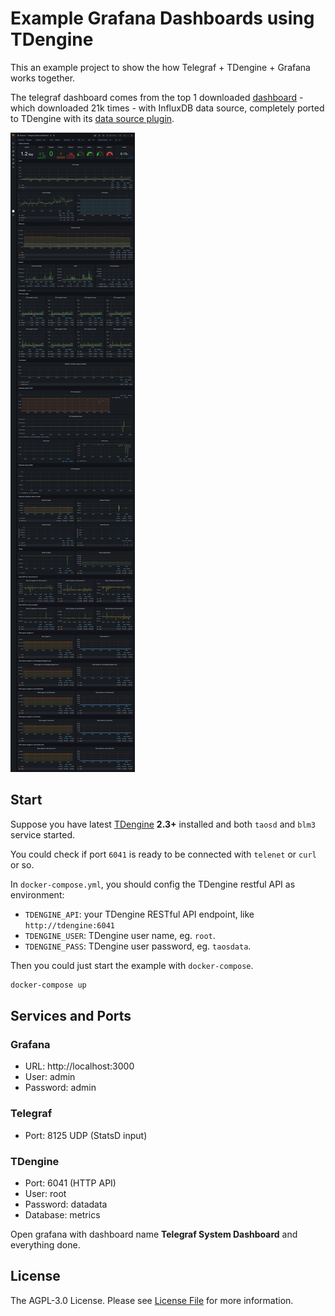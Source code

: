 # Example Grafana Dashboards using TDengine

This an example project to show the how Telegraf + TDengine + Grafana works together.

The telegraf dashboard comes from the top 1 downloaded [dashboard](https://grafana.com/grafana/dashboards/928) - which downloaded 21k times - with InfluxDB data source, completely ported to TDengine with its [data source plugin](https://github.com/taosdata/grafanaplugin).

![Dashboard](dashboards/telegraf-dashboard-v0.1.0.png)

## Start

Suppose you have latest [TDengine](http://taosdata.com/) **2.3+** installed and both `taosd` and `blm3` service started.

You could check if port `6041` is ready to be connected with `telenet` or `curl` or so.

In `docker-compose.yml`, you should config the TDengine restful API as environment:

- `TDENGINE_API`: your TDengine RESTful API endpoint, like `http://tdengine:6041`
- `TDENGINE_USER`: TDengine user name, eg. `root`.
- `TDENGINE_PASS`: TDengine user password, eg. `taosdata`.

Then you could just start the example with `docker-compose`.

```bash
docker-compose up
```

## Services and Ports

### Grafana

- URL: http://localhost:3000
- User: admin
- Password: admin

### Telegraf

- Port: 8125 UDP (StatsD input)

### TDengine

- Port: 6041 (HTTP API)
- User: root
- Password: datadata
- Database: metrics

Open grafana with dashboard name **Telegraf System Dashboard** and everything done.

## License

The AGPL-3.0 License. Please see [License File](LICENSE) for more information.
